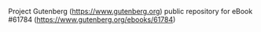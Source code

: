 Project Gutenberg (https://www.gutenberg.org) public repository for eBook #61784 (https://www.gutenberg.org/ebooks/61784)
